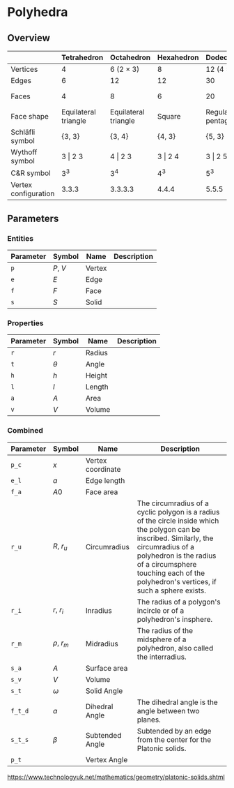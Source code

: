 # Polyhedra


## Overview

|                     | Tetrahedron    | Octahedron     | Hexahedron     | Dodecahedron   | Icosahedron    |
|---------------------|----------------|----------------|----------------|----------------|----------------|
| Vertices            | 4              | 6 (2 × 3)      | 8              | 12 (4 × 3)     | 12             |
| Edges               | 6              | 12             | 12             | 30             | 30             |
| Faces               | 4              | 8              | 6              | 20             | 20 (8 + 4 × 3) |
| Face shape          | Equilateral triangle | Equilateral triangle | Square     | Regular pentagon             | Equilateral triangle |
| Schläfli symbol      | {3, 3}         | {3, 4}         | {4, 3}         | {5, 3}         | {3, 5}         |
| Wythoff symbol      | 3 &#124; 2 3   | 4 &#124; 2 3   | 3 &#124; 2 4   | 3 &#124; 2 5   | 5 &#124; 2 3   |
| C&R symbol          | 3<sup>3</sup>  | 3<sup>4</sup>  | 4<sup>3</sup>  | 5<sup>3</sup>  | 3<sup>5</sup>  |
| Vertex configuration | 3.3.3          | 3.3.3.3        | 4.4.4          | 5.5.5          | 3.3.3.3.3      |





## Parameters

### Entities

| Parameter      | Symbol         | Name           | Description    |
|----------------|----------------|----------------|----------------|
| `p`            | $P$, $V$       | Vertex         |                |
| `e`            | $E$            | Edge           |                |
| `f`            | $F$            | Face           |                |
| `s`            | $S$            | Solid          |                |

### Properties

| Parameter      | Symbol         | Name           | Description    |
|----------------|----------------|----------------|----------------|
| `r`            | $r$            | Radius         |                |
| `t`            | $\theta$       | Angle          |                |
| `h`            | $h$            | Height         |                |
| `l`            | $l$            | Length         |                |
| `a`            | $A$            | Area           |                |
| `v`            | $V$            | Volume         |                |

### Combined

| Parameter      | Symbol         | Name           | Description    |
|----------------|----------------|----------------|----------------|
| `p_c`          | $x$            | Vertex coordinate        |                |
| `e_l`          | $a$            | Edge length    |                |
| `f_a`          | $A0$           | Face area      |                |
| `r_u`          | $R$, $r_u$         | Circumradius | The circumradius of a cyclic polygon is a radius of the circle inside which the polygon can be inscribed. Similarly, the circumradius of a polyhedron is the radius of a circumsphere touching each of the polyhedron's vertices, if such a sphere exists. |
| `r_i`            | $r$, $r_i$           | Inradius         | The radius of a polygon's incircle or of a polyhedron's insphere. |
| `r_m`            | $\rho$, $r_m$          | Midradius | The radius of the midsphere of a polyhedron, also called the interradius. |
| `s_a`              | $A$            | Surface area   |                |
| `s_v`              | $V$            | Volume         |                |
| `s_t`            | $\omega$            | Solid Angle |   |
| `f_t_d`            | $a$             | Dihedral Angle | The dihedral angle is the angle between two planes.  |
| `s_t_s`            | $\beta$             | Subtended Angle | Subtended by an edge from the center for the Platonic solids.  |
| `p_t`            |            | Vertex Angle |   |



https://www.technologyuk.net/mathematics/geometry/platonic-solids.shtml

